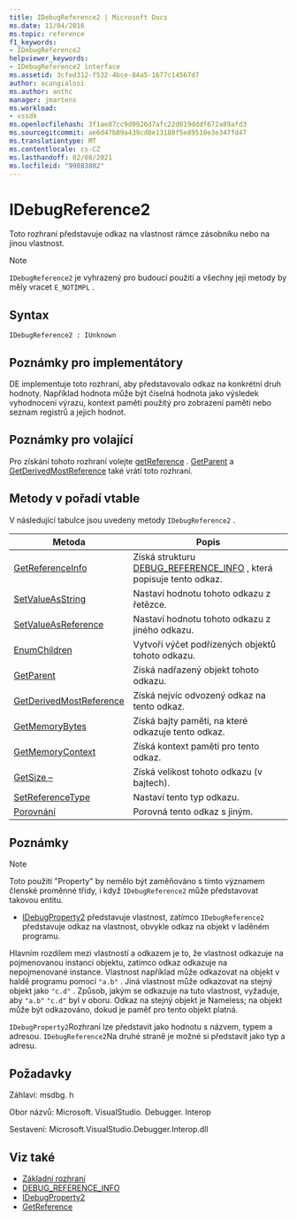 ```yaml
---
title: IDebugReference2 | Microsoft Docs
ms.date: 11/04/2016
ms.topic: reference
f1_keywords:
- IDebugReference2
helpviewer_keywords:
- IDebugReference2 interface
ms.assetid: 3cfed312-f532-4bce-84a5-1677c14567d7
author: acangialosi
ms.author: anthc
manager: jmartens
ms.workload:
- vssdk
ms.openlocfilehash: 3f1ae87cc9d0926d7afc22d819dddf672a89afd3
ms.sourcegitcommit: ae6d47b09a439cd0e13180f5e89510e3e347fd47
ms.translationtype: MT
ms.contentlocale: cs-CZ
ms.lasthandoff: 02/08/2021
ms.locfileid: "99883802"
---
```

# <a name="idebugreference2"></a>IDebugReference2
Toto rozhraní představuje odkaz na vlastnost rámce zásobníku nebo na jinou vlastnost.

> [!NOTE]
> `IDebugReference2` je vyhrazený pro budoucí použití a všechny její metody by měly vracet `E_NOTIMPL` .

## <a name="syntax"></a>Syntax

```
IDebugReference2 : IUnknown
```

## <a name="notes-for-implementers"></a>Poznámky pro implementátory
 DE implementuje toto rozhraní, aby představovalo odkaz na konkrétní druh hodnoty. Například hodnota může být číselná hodnota jako výsledek vyhodnocení výrazu, kontext paměti použitý pro zobrazení paměti nebo seznam registrů a jejich hodnot.

## <a name="notes-for-callers"></a>Poznámky pro volající
 Pro získání tohoto rozhraní volejte [getReference](../../../extensibility/debugger/reference/idebugproperty2-getreference.md) . [GetParent](../../../extensibility/debugger/reference/idebugreference2-getparent.md) a [GetDerivedMostReference](../../../extensibility/debugger/reference/idebugreference2-getderivedmostreference.md) také vrátí toto rozhraní.

## <a name="methods-in-vtable-order"></a>Metody v pořadí vtable
 V následující tabulce jsou uvedeny metody `IDebugReference2` .

|Metoda|Popis|
|------------|-----------------|
|[GetReferenceInfo](../../../extensibility/debugger/reference/idebugreference2-getreferenceinfo.md)|Získá strukturu [DEBUG_REFERENCE_INFO](../../../extensibility/debugger/reference/debug-reference-info.md) , která popisuje tento odkaz.|
|[SetValueAsString](../../../extensibility/debugger/reference/idebugreference2-setvalueasstring.md)|Nastaví hodnotu tohoto odkazu z řetězce.|
|[SetValueAsReference](../../../extensibility/debugger/reference/idebugreference2-setvalueasreference.md)|Nastaví hodnotu tohoto odkazu z jiného odkazu.|
|[EnumChildren](../../../extensibility/debugger/reference/idebugreference2-enumchildren.md)|Vytvoří výčet podřízených objektů tohoto odkazu.|
|[GetParent](../../../extensibility/debugger/reference/idebugreference2-getparent.md)|Získá nadřazený objekt tohoto odkazu.|
|[GetDerivedMostReference](../../../extensibility/debugger/reference/idebugreference2-getderivedmostreference.md)|Získá nejvíc odvozený odkaz na tento odkaz.|
|[GetMemoryBytes](../../../extensibility/debugger/reference/idebugreference2-getmemorybytes.md)|Získá bajty paměti, na které odkazuje tento odkaz.|
|[GetMemoryContext](../../../extensibility/debugger/reference/idebugreference2-getmemorycontext.md)|Získá kontext paměti pro tento odkaz.|
|[GetSize –](../../../extensibility/debugger/reference/idebugreference2-getsize.md)|Získá velikost tohoto odkazu (v bajtech).|
|[SetReferenceType](../../../extensibility/debugger/reference/idebugreference2-setreferencetype.md)|Nastaví tento typ odkazu.|
|[Porovnání](../../../extensibility/debugger/reference/idebugreference2-compare.md)|Porovná tento odkaz s jiným.|

## <a name="remarks"></a>Poznámky

> [!NOTE]
> Toto použití "Property" by nemělo být zaměňováno s tímto významem členské proměnné třídy, i když `IDebugReference2` může představovat takovou entitu.

- [IDebugProperty2](../../../extensibility/debugger/reference/idebugproperty2.md) představuje vlastnost, zatímco `IDebugReference2` představuje odkaz na vlastnost, obvykle odkaz na objekt v laděném programu.

 Hlavním rozdílem mezi vlastností a odkazem je to, že vlastnost odkazuje na pojmenovanou instanci objektu, zatímco odkaz odkazuje na nepojmenované instance. Vlastnost například může odkazovat na objekt v haldě programu pomocí `"a.b"` . Jiná vlastnost může odkazovat na stejný objekt jako `"c.d"` . Způsob, jakým se odkazuje na tuto vlastnost, vyžaduje, aby `"a.b"` `"c.d"` byl v oboru. Odkaz na stejný objekt je Nameless; na objekt může být odkazováno, dokud je paměť pro tento objekt platná.

 `IDebugProperty2`Rozhraní lze představit jako hodnotu s názvem, typem a adresou. `IDebugReference2`Na druhé straně je možné si představit jako typ a adresu.

## <a name="requirements"></a>Požadavky
 Záhlaví: msdbg. h

 Obor názvů: Microsoft. VisualStudio. Debugger. Interop

 Sestavení: Microsoft.VisualStudio.Debugger.Interop.dll

## <a name="see-also"></a>Viz také
- [Základní rozhraní](../../../extensibility/debugger/reference/core-interfaces.md)
- [DEBUG_REFERENCE_INFO](../../../extensibility/debugger/reference/debug-reference-info.md)
- [IDebugProperty2](../../../extensibility/debugger/reference/idebugproperty2.md)
- [GetReference](../../../extensibility/debugger/reference/idebugproperty2-getreference.md)
